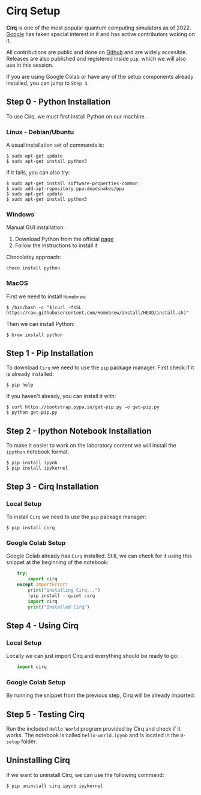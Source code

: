 # Cirq Setup
**Cirq** is one of the most popular quantum computing simulators as of 2022.
[Google](https://quantumai.google/cirq) has taken special interest in it and has active contributors woking on it.

All contributions are public and done on [Github](https://github.com/quantumlib/Cirq) and are widely accesible.
Releases are also published and registered inside `pip`, which we will also use in this session.

If you are using Google Colab or have any of the setup components already installed, you can jump to `Step 3`.

## Step 0 - Python Installation
To use Cirq, we must first install Python on our machine.

### Linux - Debian/Ubuntu
A usual installation set of commands is:
```shell
$ sudo apt-get update
$ sudo apt-get install python3
```

If it fails, you can also try:
```shell
$ sudo apt-get install software-properties-common
$ sudo add-apt-repository ppa:deadsnakes/ppa
$ sudo apt-get update
$ sudo apt-get install python3
```

### Windows
Manual GUI installation:
 1. Download Python from the official [page](https://www.python.org/downloads/windows/)
 2. Follow the instructions to install it

Chocolatey approach:
```shell
choco install python
```

### MacOS
First we need to install `Homebrew`:
```shell
$ /bin/bash -c "$(curl -fsSL https://raw.githubusercontent.com/Homebrew/install/HEAD/install.sh)"
```

Then we can install Python:
```shell
$ brew install python
```

## Step 1 - Pip Installation
To download `Cirq` we need to use the `pip` package manager.
First check if it is already installed:
```shell
$ pip help
```

If you haven't already, you can install it with:
```shell
$ curl https://bootstrap.pypa.io/get-pip.py -o get-pip.py
$ python get-pip.py
```

## Step 2 - Ipython Notebook Installation
To make it easier to work on the laboratory content we will install the `ipython` notebook format.

```shell
$ pip install ipynb
$ pip install ipykernel
```

## Step 3 - Cirq Installation
### Local Setup
To install `Cirq` we need to use the `pip` package manager:
```shell
$ pip install cirq
```

### Google Colab Setup
Google Colab already has `Cirq` installed.
Still, we can check for it using this snippet at the beginning of the notebook:
```python
    try:
        import cirq
    except ImportError:
        print("installing Cirq...")
        !pip install --quiet cirq
        import cirq
        print("Installed Cirq")
```

## Step 4 - Using Cirq
### Local Setup
Locally we can just import Cirq and everything should be ready to go:
```python
    import cirq
```

### Google Colab Setup
By running the snippet from the previous step, Cirq will be already imported.

## Step 5 - Testing Cirq
Run the included `Hello World` program provided by Cirq and check if it works.
The notebook is called `hello-world.ipynb` and is located in the `0-setup` folder.

## Uninstalling Cirq
If we want to uninstall Cirq, we can use the following command:
```shell
$ pip uninstall cirq ipynb ipykernel
```
